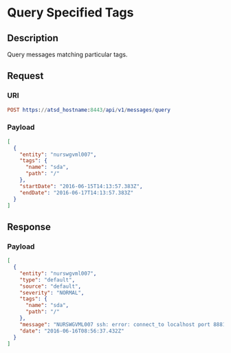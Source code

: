 # Query Specified Tags

## Description

Query messages matching particular tags.

## Request

### URI

```elm
POST https://atsd_hostname:8443/api/v1/messages/query
```

### Payload

```json
[
  {
    "entity": "nurswgvml007",
    "tags": {
      "name": "sda",
      "path": "/"
    },
    "startDate": "2016-06-15T14:13:57.383Z",
    "endDate": "2016-06-17T14:13:57.383Z"
  }
]
```

## Response

### Payload

```json
[
  {
    "entity": "nurswgvml007",
    "type": "default",
    "source": "default",
    "severity": "NORMAL",
    "tags": {
      "name": "sda",
      "path": "/"
    },
    "message": "NURSWGVML007 ssh: error: connect_to localhost port 8881: failed.",
    "date": "2016-06-16T08:56:37.432Z"
  }
]
```
